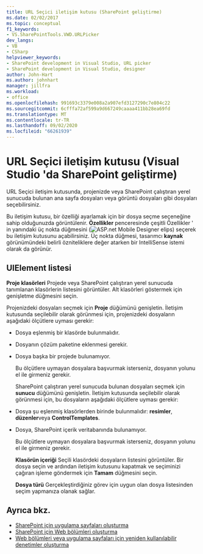 ```yaml
---
title: URL Seçici iletişim kutusu (SharePoint geliştirme)
ms.date: 02/02/2017
ms.topic: conceptual
f1_keywords:
- VS.SharePointTools.VWD.URLPicker
dev_langs:
- VB
- CSharp
helpviewer_keywords:
- SharePoint development in Visual Studio, URL picker
- SharePoint development in Visual Studio, designer
author: John-Hart
ms.author: johnhart
manager: jillfra
ms.workload:
- office
ms.openlocfilehash: 991693c3379e008a2a907efd3127290c7e804c22
ms.sourcegitcommit: 6cfffa72af599a9d667249caaaa411bb28ea69fd
ms.translationtype: MT
ms.contentlocale: tr-TR
ms.lasthandoff: 09/02/2020
ms.locfileid: "66261939"
---
```

# <a name="url-picker-dialog-box-sharepoint-development-in-visual-studio"></a>URL Seçici iletişim kutusu (Visual Studio 'da SharePoint geliştirme)
  URL Seçici iletişim kutusunda, projenizde veya SharePoint çalıştıran yerel sunucuda bulunan ana sayfa dosyaları veya görüntü dosyaları gibi dosyaları seçebilirsiniz.

 Bu iletişim kutusu, bir özelliği ayarlamak için bir dosya seçme seçeneğine sahip olduğunuzda görüntülenir. **Özellikler** penceresinde çeşitli Özellikler ' in yanındaki üç nokta düğmesini (![ASP.net Mobile Designer elips](../sharepoint/media/mwellipsis.gif "ASP.NET Mobile Designer elips")) seçerek bu iletişim kutusunu açabilirsiniz. Üç nokta düğmesi, tasarımcı **kaynak** görünümündeki belirli özniteliklere değer atarken bir IntelliSense istemi olarak da görünür.

## <a name="uielement-list"></a>UIElement listesi
 **Proje klasörleri** Projede veya SharePoint çalıştıran yerel sunucuda tanımlanan klasörlerin listesini görüntüler. Alt klasörleri göstermek için genişletme düğmesini seçin.

 Projenizdeki dosyaları seçmek için **Proje** düğümünü genişletin. İletişim kutusunda seçilebilir olarak görünmesi için, projenizdeki dosyaların aşağıdaki ölçütlere uyması gerekir:

- Dosya eşlenmiş bir klasörde bulunmalıdır.

- Dosyanın çözüm paketine eklenmesi gerekir.

- Dosya başka bir projede bulunamıyor.

  Bu ölçütlere uymayan dosyalara başvurmak isterseniz, dosyanın yolunu el ile girmeniz gerekir.

  SharePoint çalıştıran yerel sunucuda bulunan dosyaları seçmek için **sunucu** düğümünü genişletin. İletişim kutusunda seçilebilir olarak görünmesi için, bu dosyaların aşağıdaki ölçütlere uyması gerekir:

- Dosya şu eşlenmiş klasörlerden birinde bulunmalıdır: **resimler**, **düzenler**veya **ControlTemplates**.

- Dosya, SharePoint içerik veritabanında bulunamıyor.

  Bu ölçütlere uymayan dosyalara başvurmak isterseniz, dosyanın yolunu el ile girmeniz gerekir.

  **Klasörün içeriği** Seçili klasördeki dosyaların listesini görüntüler. Bir dosya seçin ve ardından iletişim kutusunu kapatmak ve seçiminizi çağıran işleme göndermek için **Tamam** düğmesini seçin.

  **Dosya türü** Gerçekleştirdiğiniz görev için uygun olan dosya listesinden seçim yapmanıza olanak sağlar.

## <a name="see-also"></a>Ayrıca bkz.
- [SharePoint için uygulama sayfaları oluşturma](../sharepoint/creating-application-pages-for-sharepoint.md)
- [SharePoint için Web bölümleri oluşturma](../sharepoint/creating-web-parts-for-sharepoint.md)
- [Web bölümleri veya uygulama sayfaları için yeniden kullanılabilir denetimler oluşturma](../sharepoint/creating-reusable-controls-for-web-parts-or-application-pages.md)
